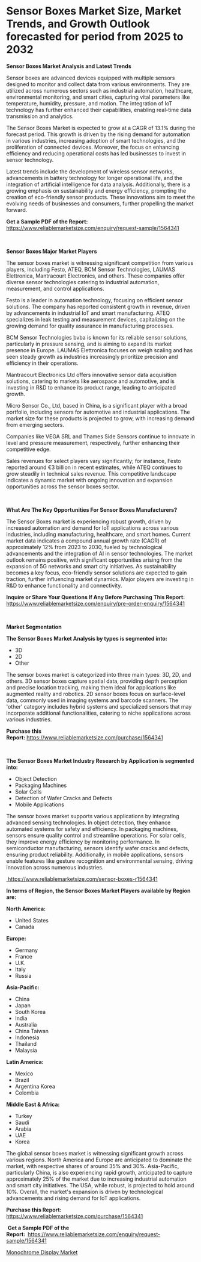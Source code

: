<p><h1>Sensor Boxes Market Size, Market Trends, and Growth Outlook forecasted for period from 2025 to 2032</h1></p><p><strong>Sensor Boxes Market Analysis and Latest Trends</strong></p>
<p><p>Sensor boxes are advanced devices equipped with multiple sensors designed to monitor and collect data from various environments. They are utilized across numerous sectors such as industrial automation, healthcare, environmental monitoring, and smart cities, capturing vital parameters like temperature, humidity, pressure, and motion. The integration of IoT technology has further enhanced their capabilities, enabling real-time data transmission and analytics.</p><p>The Sensor Boxes Market is expected to grow at a CAGR of 13.1% during the forecast period. This growth is driven by the rising demand for automation in various industries, increasing adoption of smart technologies, and the proliferation of connected devices. Moreover, the focus on enhancing efficiency and reducing operational costs has led businesses to invest in sensor technology.</p><p>Latest trends include the development of wireless sensor networks, advancements in battery technology for longer operational life, and the integration of artificial intelligence for data analysis. Additionally, there is a growing emphasis on sustainability and energy efficiency, prompting the creation of eco-friendly sensor products. These innovations aim to meet the evolving needs of businesses and consumers, further propelling the market forward.</p></p>
<p><strong>Get a Sample PDF of the Report:&nbsp;</strong> <a href="https://www.reliablemarketsize.com/enquiry/request-sample/1564341?utm_campaign=2289&utm_medium=2&utm_source=Github&utm_content=ia&utm_term=10022025&utm_id=sensor-boxes">https://www.reliablemarketsize.com/enquiry/request-sample/1564341</a></p>
<p>&nbsp;</p>
<p><strong>Sensor Boxes Major Market Players</strong></p>
<p><p>The sensor boxes market is witnessing significant competition from various players, including Festo, ATEQ, BCM Sensor Technologies, LAUMAS Elettronica, Mantracourt Electronics, and others. These companies offer diverse sensor technologies catering to industrial automation, measurement, and control applications.</p><p>Festo is a leader in automation technology, focusing on efficient sensor solutions. The company has reported consistent growth in revenue, driven by advancements in industrial IoT and smart manufacturing. ATEQ specializes in leak testing and measurement devices, capitalizing on the growing demand for quality assurance in manufacturing processes.</p><p>BCM Sensor Technologies bvba is known for its reliable sensor solutions, particularly in pressure sensing, and is aiming to expand its market presence in Europe. LAUMAS Elettronica focuses on weigh scaling and has seen steady growth as industries increasingly prioritize precision and efficiency in their operations.</p><p>Mantracourt Electronics Ltd offers innovative sensor data acquisition solutions, catering to markets like aerospace and automotive, and is investing in R&D to enhance its product range, leading to anticipated growth.</p><p>Micro Sensor Co., Ltd, based in China, is a significant player with a broad portfolio, including sensors for automotive and industrial applications. The market size for these products is projected to grow, with increasing demand from emerging sectors.</p><p>Companies like VEGA SRL and Thames Side Sensors continue to innovate in level and pressure measurement, respectively, further enhancing their competitive edge.</p><p>Sales revenues for select players vary significantly; for instance, Festo reported around €3 billion in recent estimates, while ATEQ continues to grow steadily in technical sales revenue. This competitive landscape indicates a dynamic market with ongoing innovation and expansion opportunities across the sensor boxes sector.</p></p>
<p>&nbsp;</p>
<p><strong>What Are The Key Opportunities For Sensor Boxes Manufacturers?</strong></p>
<p><p>The Sensor Boxes market is experiencing robust growth, driven by increased automation and demand for IoT applications across various industries, including manufacturing, healthcare, and smart homes. Current market data indicates a compound annual growth rate (CAGR) of approximately 12% from 2023 to 2030, fueled by technological advancements and the integration of AI in sensor technologies. The market outlook remains positive, with significant opportunities arising from the expansion of 5G networks and smart city initiatives. As sustainability becomes a key focus, eco-friendly sensor solutions are expected to gain traction, further influencing market dynamics. Major players are investing in R&D to enhance functionality and connectivity.</p></p>
<p><strong>Inquire or Share Your Questions If Any Before Purchasing This Report:</strong> <a href="https://www.reliablemarketsize.com/enquiry/pre-order-enquiry/1564341?utm_campaign=2289&utm_medium=2&utm_source=Github&utm_content=ia&utm_term=10022025&utm_id=sensor-boxes">https://www.reliablemarketsize.com/enquiry/pre-order-enquiry/1564341</a></p>
<p>&nbsp;</p>
<p><strong>Market Segmentation</strong></p>
<p><strong>The Sensor Boxes Market Analysis by types is segmented into:</strong></p>
<p><ul><li>3D</li><li>2D</li><li>Other</li></ul></p>
<p><p>The sensor boxes market is categorized into three main types: 3D, 2D, and others. 3D sensor boxes capture spatial data, providing depth perception and precise location tracking, making them ideal for applications like augmented reality and robotics. 2D sensor boxes focus on surface-level data, commonly used in imaging systems and barcode scanners. The 'other' category includes hybrid systems and specialized sensors that may incorporate additional functionalities, catering to niche applications across various industries.</p></p>
<p><strong>Purchase this Report:&nbsp;</strong><a href="https://www.reliablemarketsize.com/purchase/1564341?utm_campaign=2289&utm_medium=2&utm_source=Github&utm_content=ia&utm_term=10022025&utm_id=sensor-boxes">https://www.reliablemarketsize.com/purchase/1564341</a></p>
<p>&nbsp;</p>
<p><strong>The Sensor Boxes Market Industry Research by Application is segmented into:</strong></p>
<p><ul><li>Object Detection</li><li>Packaging Machines</li><li>Solar Cells</li><li>Detection of Wafer Cracks and Defects</li><li>Mobile Applications</li></ul></p>
<p><p>The sensor boxes market supports various applications by integrating advanced sensing technologies. In object detection, they enhance automated systems for safety and efficiency. In packaging machines, sensors ensure quality control and streamline operations. For solar cells, they improve energy efficiency by monitoring performance. In semiconductor manufacturing, sensors identify wafer cracks and defects, ensuring product reliability. Additionally, in mobile applications, sensors enable features like gesture recognition and environmental sensing, driving innovation across numerous industries.</p></p>
<p><a href="https://www.reliablemarketsize.com/sensor-boxes-r1564341?utm_campaign=2289&utm_medium=2&utm_source=Github&utm_content=ia&utm_term=10022025&utm_id=sensor-boxes">&nbsp;https://www.reliablemarketsize.com/sensor-boxes-r1564341</a></p>
<p><strong>In terms of Region, the Sensor Boxes Market Players available by Region are:</strong></p>
<p>
    <p> <strong> North America: </strong>
        <ul>
            <li>United States</li>
            <li>Canada</li>
        </ul>
        </p> 
    <p> <strong> Europe: </strong>
        <ul>
            <li>Germany</li>
            <li>France</li>
            <li>U.K.</li>
            <li>Italy</li>
            <li>Russia</li>
        </ul>
        </p> 
    <p> <strong> Asia-Pacific: </strong>
        <ul>
            <li>China</li>
            <li>Japan</li>
            <li>South Korea</li>
            <li>India</li>
            <li>Australia</li>
            <li>China Taiwan</li>
            <li>Indonesia</li>
            <li>Thailand</li>
            <li>Malaysia</li>
        </ul>
        </p> 
    <p> <strong> Latin America: </strong>
        <ul>
            <li>Mexico</li>
            <li>Brazil</li>
            <li>Argentina Korea</li>
            <li>Colombia</li>
        </ul>
        </p> 
    <p> <strong> Middle East & Africa: </strong>
        <ul>
            <li>Turkey</li>
            <li>Saudi</li>
            <li>Arabia</li>
            <li>UAE</li>
            <li>Korea</li>
        </ul>
    </p>
    </p>
<p><p>The global sensor boxes market is witnessing significant growth across various regions. North America and Europe are anticipated to dominate the market, with respective shares of around 35% and 30%. Asia-Pacific, particularly China, is also experiencing rapid growth, anticipated to capture approximately 25% of the market due to increasing industrial automation and smart city initiatives. The USA, while robust, is projected to hold around 10%. Overall, the market's expansion is driven by technological advancements and rising demand for IoT applications.</p></p>
<p><strong>Purchase this Report: </strong><a href="https://www.reliablemarketsize.com/purchase/1564341?utm_campaign=2289&utm_medium=2&utm_source=Github&utm_content=ia&utm_term=10022025&utm_id=sensor-boxes">https://www.reliablemarketsize.com/purchase/1564341</a></p>
<p>&nbsp;<strong>Get a Sample PDF of the Report:&nbsp;&nbsp;</strong><a href="https://www.reliablemarketsize.com/enquiry/request-sample/1564341?utm_campaign=2289&utm_medium=2&utm_source=Github&utm_content=ia&utm_term=10022025&utm_id=sensor-boxes">https://www.reliablemarketsize.com/enquiry/request-sample/1564341</a></p>
<p><strong></strong></p>
<p><p><a href="https://github.com/shirleenfraker87/Market-Research-Report-List-1/blob/main/monochrome-display-market.md?utm_campaign=2289&utm_medium=2&utm_source=Github&utm_content=ia&utm_term=10022025&utm_id=sensor-boxes">Monochrome Display Market</a></p></p>